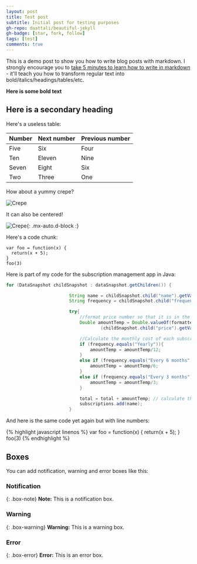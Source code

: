 ```yaml
---
layout: post
title: Test post
subtitle: Initial post for testing purposes
gh-repo: daattali/beautiful-jekyll
gh-badge: [star, fork, follow]
tags: [test]
comments: true
---
```


This is a demo post to show you how to write blog posts with markdown.  I strongly encourage you to [take 5 minutes to learn how to write in markdown](https://markdowntutorial.com/) - it'll teach you how to transform regular text into bold/italics/headings/tables/etc.

**Here is some bold text**

## Here is a secondary heading

Here's a useless table:

| Number | Next number | Previous number |
| :------ |:--- | :--- |
| Five | Six | Four |
| Ten | Eleven | Nine |
| Seven | Eight | Six |
| Two | Three | One |


How about a yummy crepe?

![Crepe](https://s3-media3.fl.yelpcdn.com/bphoto/cQ1Yoa75m2yUFFbY2xwuqw/348s.jpg)

It can also be centered!

![Crepe](https://s3-media3.fl.yelpcdn.com/bphoto/cQ1Yoa75m2yUFFbY2xwuqw/348s.jpg){: .mx-auto.d-block :}

Here's a code chunk:

~~~
var foo = function(x) {
  return(x + 5);
}
foo(3)
~~~

Here is part of my code for the subscription management app in Java:

```java
for (DataSnapshot childSnapshot : dataSnapshot.getChildren()) {

                        String name = childSnapshot.child("name").getValue(String.class);
                        String frequency = childSnapshot.child("frequency").getValue(String.class);

                        try{
                            //format price number so that it is in the Double form
                            Double amountTemp = Double.valueOf(formattedTotal.format(Double.valueOf
                                    (childSnapshot.child("price").getValue(String.class))));

                            //Calculate the monthly cost of each subscription
                            if (frequency.equals("Yearly")){
                                amountTemp = amountTemp/12;
                            }
                            else if (frequency.equals("Every 6 months")){
                                amountTemp = amountTemp/6;
                            }
                            else if (frequency.equals("Every 3 months")){
                                amountTemp = amountTemp/3;
                            }

                            total = total + amountTemp; // calculate the monthly total of the subscriptions
                            subscriptions.add(name);
                        }
```

And here is the same code yet again but with line numbers:

{% highlight javascript linenos %}
var foo = function(x) {
  return(x + 5);
}
foo(3)
{% endhighlight %}

## Boxes
You can add notification, warning and error boxes like this:

### Notification

{: .box-note}
**Note:** This is a notification box.

### Warning

{: .box-warning}
**Warning:** This is a warning box.

### Error

{: .box-error}
**Error:** This is an error box.
